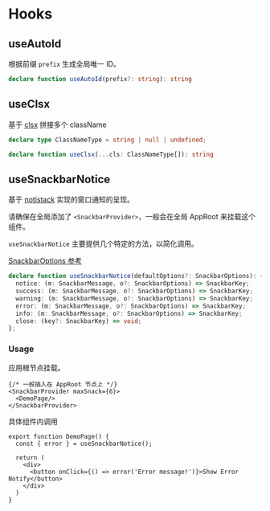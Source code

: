 # Hooks

## useAutoId

根据前缀 `prefix` 生成全局唯一 ID。

```typescript
declare function useAutoId(prefix?: string): string
```

## useClsx

基于 [clsx](https://www.npmjs.com/package/clsx) 拼接多个 className

```typescript
declare type ClassNameType = string | null | undefined;

declare function useClsx(...cls: ClassNameType[]): string
```

## useSnackbarNotice

基于 [notistack](https://www.npmjs.com/package/notistack) 实现的窗口通知的呈现。

请确保在全局添加了 `<SnackbarProvider>`，一般会在全局 AppRoot 来挂载这个组件。

`useSnackbarNotice` 主要提供几个特定的方法，以简化调用。

[SnackbarOptions 参考](https://notistack.com/api-reference#mutual-props)

```typescript
declare function useSnackbarNotice(defaultOptions?: SnackbarOptions): {
  notice: (m: SnackbarMessage, o?: SnackbarOptions) => SnackbarKey;
  success: (m: SnackbarMessage, o?: SnackbarOptions) => SnackbarKey;
  warning: (m: SnackbarMessage, o?: SnackbarOptions) => SnackbarKey;
  error: (m: SnackbarMessage, o?: SnackbarOptions) => SnackbarKey;
  info: (m: SnackbarMessage, o?: SnackbarOptions) => SnackbarKey;
  close: (key?: SnackbarKey) => void;
};
```

### Usage

应用根节点挂载。

```tsx
{/* 一般插入在 AppRoot 节点上 */}
<SnackbarProvider maxSnack={6}>
  <DemoPage/>
</SnackbarProvider>
```

具体组件内调用

```tsx
export function DemoPage() {
  const { error } = useSnackbarNotice();

  return (
    <div>
      <button onClick={() => error('Error message!')}>Show Error Notify</button>
    </div>
  )
}
```
